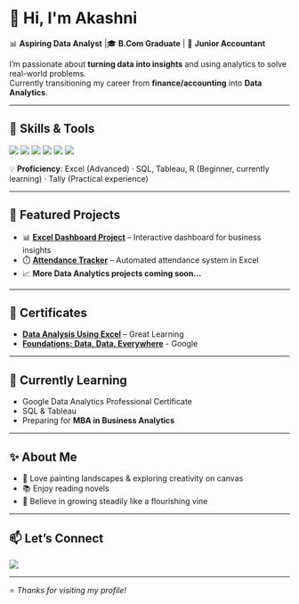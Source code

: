# 👋 Hi, I'm Akashni  

📊 **Aspiring Data Analyst** |🎓 **B.Com Graduate** | 🧮 **Junior Accountant**  

I’m passionate about **turning data into insights** and using analytics to solve real-world problems.  
Currently transitioning my career from **finance/accounting** into **Data Analytics**.  

---

## 🔧 Skills & Tools  
<p align="left">
  <img src="https://img.shields.io/badge/Excel-217346?style=for-the-badge&logo=microsoft-excel&logoColor=white" />
  <img src="https://img.shields.io/badge/Google%20Sheets-34A853?style=for-the-badge&logo=googlesheets&logoColor=white" />
  <img src="https://img.shields.io/badge/Tableau-E97627?style=for-the-badge&logo=tableau&logoColor=white" />
  <img src="https://img.shields.io/badge/SQL-4479A1?style=for-the-badge&logo=postgresql&logoColor=white" />
  <img src="https://img.shields.io/badge/R-276DC3?style=for-the-badge&logo=r&logoColor=white" />
  <img src="https://img.shields.io/badge/Tally-FF6F00?style=for-the-badge&logoColor=white" />
</p>  

💡 **Proficiency**: Excel (Advanced) · SQL, Tableau, R (Beginner, currently learning) · Tally (Practical experience)

---

## 📂 Featured Projects  
- 📊 **[Excel Dashboard Project](Sales_Dashboard.xlsx)** – Interactive dashboard for business insights  
- ⏱️ **[Attendance Tracker](#)** – Automated attendance system in Excel  
- 📈 **More Data Analytics projects coming soon...**  

---

## 📜 Certificates
- **[Data Analysis Using Excel](https://www.mygreatlearning.com/certificate/OVFILBWE)** – Great Learning 
- **[Foundations: Data, Data, Everywhere](https://www.coursera.org/account/accomplishments/verify/1CGPXYWA3FWV)** - Google

---

## 🌱 Currently Learning  
- Google Data Analytics Professional Certificate  
- SQL & Tableau  
- Preparing for **MBA in Business Analytics**  

---

## ✨ About Me  
- 🎨 Love painting landscapes & exploring creativity on canvas  
- 📚 Enjoy reading novels  
- 🌿 Believe in growing steadily like a flourishing vine

---

## 📫 Let’s Connect  
<p align="left">
  <a href="https://www.linkedin.com/in/akashni-gupta/"><img src="https://img.shields.io/badge/LinkedIn-0A66C2?style=for-the-badge&logo=linkedin&logoColor=white" /></a>
</p>  

---
⭐️ *Thanks for visiting my profile!*
